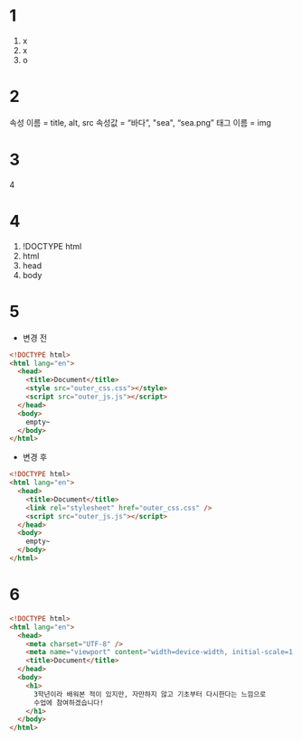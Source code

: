 # 1
1. x
2. x
3. o


# 2
속성 이름 = title, alt, src
속성값 = “바다”, "sea", “sea.png”
태그 이름 = img


# 3
4

# 4
1. !DOCTYPE html
2. html
3. head
4. body


# 5
- 변경 전
```html
<!DOCTYPE html>
<html lang="en">
  <head>
    <title>Document</title>
    <style src="outer_css.css"></style>
    <script src="outer_js.js"></script>
  </head>
  <body>
    empty~
  </body>
</html>
```

- 변경 후 
```html
<!DOCTYPE html>
<html lang="en">
  <head>
    <title>Document</title>
    <link rel="stylesheet" href="outer_css.css" />
    <script src="outer_js.js"></script>
  </head>
  <body>
    empty~
  </body>
</html>
```


# 6
```html
<!DOCTYPE html>
<html lang="en">
  <head>
    <meta charset="UTF-8" />
    <meta name="viewport" content="width=device-width, initial-scale=1.0" />
    <title>Document</title>
  </head>
  <body>
    <h1>
      3학년이라 배워본 적이 있지만, 자만하지 않고 기초부터 다시한다는 느낌으로
      수업에 참여하겠습니다!
    </h1>
  </body>
</html>

```